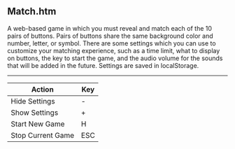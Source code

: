Match.htm
---------

A web-based game in which you must reveal and match each of the 10 pairs of buttons. Pairs of buttons share the same background color and number, letter, or symbol. There are some settings which you can use to customize your matching experience, such as a time limit, what to display on buttons, the key to start the game, and the audio volume for the sounds that will be added in the future. Settings are saved in localStorage.

---

Action            | Key
------------------|----
Hide Settings     | -
Show Settings     | +
Start New Game    | H
Stop Current Game | ESC
